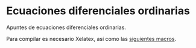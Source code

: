 # Ecuaciones diferenciales ordinarias

Apuntes de ecuaciones diferenciales ordinarias.

Para compilar es necesario Xelatex, así como las 
[siguientes macros](https://github.com/remind-me-later/Latex-Macros).
